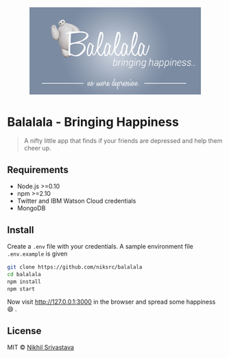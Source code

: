 <h1 align="center">
	<img width="400" src="https://raw.githubusercontent.com/niksrc/balalala/master/public/img/home.jpg" alt="Balalala">
</h1>

# Balalala - Bringing Happiness

> A nifty little app that finds if your friends are depressed and help them cheer up.

## Requirements
  - Node.js >=0.10
  - npm >=2.10
  - Twitter and IBM Watson Cloud credentials
  - MongoDB

## Install

Create a `.env` file with your credentials.
A sample environment file `.env.example` is given

```sh
git clone https://github.com/niksrc/balalala
cd balalala
npm install
npm start
```

Now visit http://127.0.0.1:3000 in the browser and spread some happiness :smile: .

## License

MIT &copy; [Nikhil Srivastava](http://niksrc.github.io)
